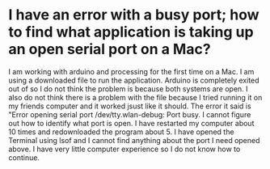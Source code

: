
# I have an error with a busy port; how to find what application is taking up an open serial port on a Mac?

I am working with arduino and processing for the first time on a Mac. I am using a downloaded file to run the application. Arduino is completely exited out of so I do not think the problem is because both systems are open. I also do not think there is a problem with the file because I tried running it on my friends computer and it worked jsust like it should. The error it said is "Error opening serial port /dev/tty.wlan-debug: Port busy. I cannot figure out how to identify what port is open.
I have restarted my computer about 10 times and redownloaded the program about 5. I have opened the Terminal using lsof and I cannot find anything about the port I need opened above. I have very little computer experience so I do not know how to continue.

        